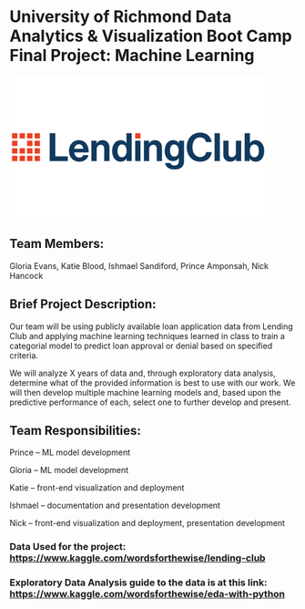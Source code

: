 # University of Richmond Data Analytics & Visualization Boot Camp Final Project: Machine Learning

<img src="LendingClubLogo.png" >

## Team Members: 

Gloria Evans, Katie Blood, Ishmael Sandiford, Prince Amponsah, Nick Hancock

## Brief Project Description: 

Our team will be using publicly available loan application data from Lending Club and applying machine learning techniques learned in class to train a categorial model to predict loan approval or denial based on specified criteria.

We will analyze X years of data and, through exploratory data analysis, determine what of the provided information is best to use with our work. We will then develop multiple machine learning models and, based upon the predictive performance of each, select one to further develop and present.

## Team Responsibilities:

Prince – ML model development

Gloria – ML model development

Katie – front-end visualization and deployment

Ishmael – documentation and presentation development

Nick – front-end visualization and deployment, presentation development


### Data Used for the project: https://www.kaggle.com/wordsforthewise/lending-club

### Exploratory Data Analysis guide to the data is at this link: https://www.kaggle.com/wordsforthewise/eda-with-python
